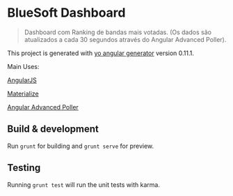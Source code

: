 # BlueSoft Dashboard
> Dashboard com Ranking de bandas mais votadas. (Os dados são atualizados a cada 30 segundos através do Angular Advanced Poller).

This project is generated with [yo angular generator](https://github.com/yeoman/generator-angular)
version 0.11.1.

Main Uses:

[AngularJS](https://github.com/angular/angular)

[Materialize](https://github.com/Dogfalo/materialize)

[Angular Advanced Poller](https://github.com/payrollhero/angular-advanced-poller)

## Build & development

Run `grunt` for building and `grunt serve` for preview.

## Testing

Running `grunt test` will run the unit tests with karma.

